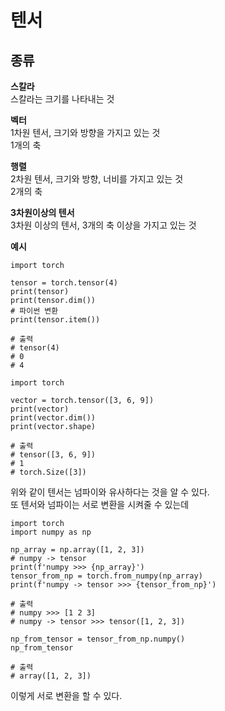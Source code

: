 # 텐서

## 종류
**스칼라**  
스칼라는 크기를 나타내는 것  

**벡터**  
1차원 텐서, 크기와 방향을 가지고 있는 것  
1개의 축  

**행렬**  
2차원 텐서, 크기와 방향, 너비를 가지고 있는 것  
2개의 축  

**3차원이상의 텐서**  
3차원 이상의 텐서, 3개의 축 이상을 가지고 있는 것  

**예시**    
```
import torch

tensor = torch.tensor(4)
print(tensor)
print(tensor.dim())
# 파이썬 변환
print(tensor.item())

# 출력
# tensor(4)
# 0
# 4
```
```
import torch

vector = torch.tensor([3, 6, 9])
print(vector)
print(vector.dim())
print(vector.shape)

# 출력
# tensor([3, 6, 9])
# 1
# torch.Size([3])
```
위와 같이 텐서는 넘파이와 유사하다는 것을 알 수 있다.  
또 텐서와 넘파이는 서로 변환을 시켜줄 수 있는데  
```
import torch
import numpy as np

np_array = np.array([1, 2, 3])
# numpy -> tensor
print(f'numpy >>> {np_array}')
tensor_from_np = torch.from_numpy(np_array)
print(f'numpy -> tensor >>> {tensor_from_np}')

# 출력
# numpy >>> [1 2 3]
# numpy -> tensor >>> tensor([1, 2, 3])

np_from_tensor = tensor_from_np.numpy()
np_from_tensor

# 출력
# array([1, 2, 3])
```
이렇게 서로 변환을 할 수 있다.
